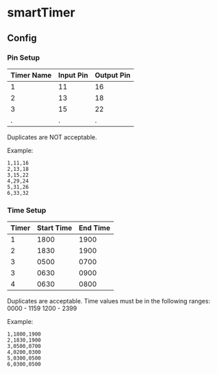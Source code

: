 # smartTimer

## Config

### Pin Setup
| Timer Name  | Input Pin | Output Pin |
|-------------|-----------|------------|
|    1        |   11      |    16      |
|    2        |   13      |    18      |
|    3        |   15      |    22      |
|   .         |  .        |     .      |

Duplicates are NOT acceptable.

Example:
```CSV
1,11,16
2,13,18
3,15,22
4,29,24
5,31,26
6,33,32
```

### Time Setup
| Timer | Start Time|  End Time |
|-------|-----------|-----------|
|   1   |  1800     |    1900   |
|   2   |  1830     |    1900   |
|   3   |  0500     |    0700   |
|   3   |  0630     |    0900   |
|   4   |  0630     |    0800   |

Duplicates are acceptable.
Time values must be in the following ranges:
0000 - 1159
1200 - 2399

Example:
```CSV
1,1800,1900
2,1830,1900
3,0500,0700
4,0200,0300
5,0300,0500
6,0300,0500
```
